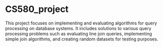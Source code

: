 # CS580_project
This project focuses on implementing and evaluating algorithms for query processing on database systems. It includes solutions to various query processing problems such as evaluating line join queries, implementing simple join algorithms, and creating random datasets for testing purposes.
